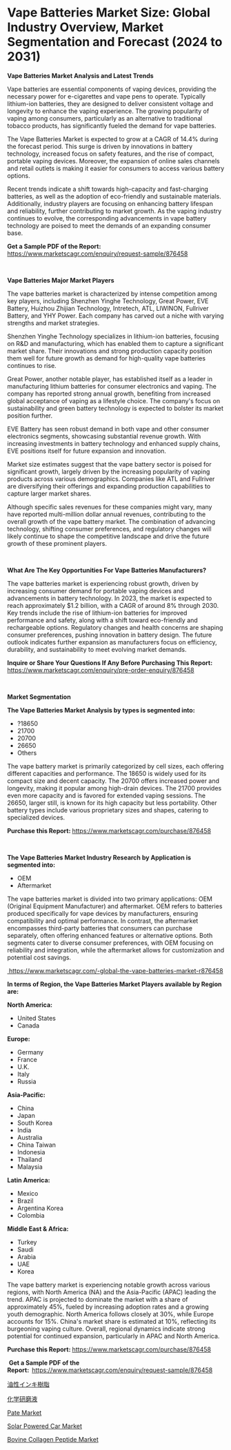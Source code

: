 <p><h1>Vape Batteries Market Size: Global Industry Overview, Market Segmentation and Forecast (2024 to 2031)</h1></p><p><strong>Vape Batteries Market Analysis and Latest Trends</strong></p>
<p><p>Vape batteries are essential components of vaping devices, providing the necessary power for e-cigarettes and vape pens to operate. Typically lithium-ion batteries, they are designed to deliver consistent voltage and longevity to enhance the vaping experience. The growing popularity of vaping among consumers, particularly as an alternative to traditional tobacco products, has significantly fueled the demand for vape batteries. </p><p>The Vape Batteries Market is expected to grow at a CAGR of 14.4% during the forecast period. This surge is driven by innovations in battery technology, increased focus on safety features, and the rise of compact, portable vaping devices. Moreover, the expansion of online sales channels and retail outlets is making it easier for consumers to access various battery options. </p><p>Recent trends indicate a shift towards high-capacity and fast-charging batteries, as well as the adoption of eco-friendly and sustainable materials. Additionally, industry players are focusing on enhancing battery lifespan and reliability, further contributing to market growth. As the vaping industry continues to evolve, the corresponding advancements in vape battery technology are poised to meet the demands of an expanding consumer base.</p></p>
<p><strong>Get a Sample PDF of the Report:&nbsp;</strong> <a href="https://www.marketscagr.com/enquiry/request-sample/876458">https://www.marketscagr.com/enquiry/request-sample/876458</a></p>
<p>&nbsp;</p>
<p><strong>Vape Batteries Major Market Players</strong></p>
<p><p>The vape batteries market is characterized by intense competition among key players, including Shenzhen Yinghe Technology, Great Power, EVE Battery, Huizhou Zhijian Technology, Intretech, ATL, LIWINON, Fullriver Battery, and YHY Power. Each company has carved out a niche with varying strengths and market strategies.</p><p>Shenzhen Yinghe Technology specializes in lithium-ion batteries, focusing on R&D and manufacturing, which has enabled them to capture a significant market share. Their innovations and strong production capacity position them well for future growth as demand for high-quality vape batteries continues to rise.</p><p>Great Power, another notable player, has established itself as a leader in manufacturing lithium batteries for consumer electronics and vaping. The company has reported strong annual growth, benefiting from increased global acceptance of vaping as a lifestyle choice. The company's focus on sustainability and green battery technology is expected to bolster its market position further.</p><p>EVE Battery has seen robust demand in both vape and other consumer electronics segments, showcasing substantial revenue growth. With increasing investments in battery technology and enhanced supply chains, EVE positions itself for future expansion and innovation.</p><p>Market size estimates suggest that the vape battery sector is poised for significant growth, largely driven by the increasing popularity of vaping products across various demographics. Companies like ATL and Fullriver are diversifying their offerings and expanding production capabilities to capture larger market shares.</p><p>Although specific sales revenues for these companies might vary, many have reported multi-million dollar annual revenues, contributing to the overall growth of the vape battery market. The combination of advancing technology, shifting consumer preferences, and regulatory changes will likely continue to shape the competitive landscape and drive the future growth of these prominent players.</p></p>
<p>&nbsp;</p>
<p><strong>What Are The Key Opportunities For Vape Batteries Manufacturers?</strong></p>
<p><p>The vape batteries market is experiencing robust growth, driven by increasing consumer demand for portable vaping devices and advancements in battery technology. In 2023, the market is expected to reach approximately $1.2 billion, with a CAGR of around 8% through 2030. Key trends include the rise of lithium-ion batteries for improved performance and safety, along with a shift toward eco-friendly and rechargeable options. Regulatory changes and health concerns are shaping consumer preferences, pushing innovation in battery design. The future outlook indicates further expansion as manufacturers focus on efficiency, durability, and sustainability to meet evolving market demands.</p></p>
<p><strong>Inquire or Share Your Questions If Any Before Purchasing This Report:</strong> <a href="https://www.marketscagr.com/enquiry/pre-order-enquiry/876458">https://www.marketscagr.com/enquiry/pre-order-enquiry/876458</a></p>
<p>&nbsp;</p>
<p><strong>Market Segmentation</strong></p>
<p><strong>The Vape Batteries Market Analysis by types is segmented into:</strong></p>
<p><ul><li>?18650</li><li>21700</li><li>20700</li><li>26650</li><li>Others</li></ul></p>
<p><p>The vape battery market is primarily categorized by cell sizes, each offering different capacities and performance. The 18650 is widely used for its compact size and decent capacity. The 20700 offers increased power and longevity, making it popular among high-drain devices. The 21700 provides even more capacity and is favored for extended vaping sessions. The 26650, larger still, is known for its high capacity but less portability. Other battery types include various proprietary sizes and shapes, catering to specialized devices.</p></p>
<p><strong>Purchase this Report:&nbsp;</strong><a href="https://www.marketscagr.com/purchase/876458">https://www.marketscagr.com/purchase/876458</a></p>
<p>&nbsp;</p>
<p><strong>The Vape Batteries Market Industry Research by Application is segmented into:</strong></p>
<p><ul><li>OEM</li><li>Aftermarket</li></ul></p>
<p><p>The vape batteries market is divided into two primary applications: OEM (Original Equipment Manufacturer) and aftermarket. OEM refers to batteries produced specifically for vape devices by manufacturers, ensuring compatibility and optimal performance. In contrast, the aftermarket encompasses third-party batteries that consumers can purchase separately, often offering enhanced features or alternative options. Both segments cater to diverse consumer preferences, with OEM focusing on reliability and integration, while the aftermarket allows for customization and potential cost savings.</p></p>
<p><a href="https://www.marketscagr.com/-global-the-vape-batteries-market-r876458">&nbsp;https://www.marketscagr.com/-global-the-vape-batteries-market-r876458</a></p>
<p><strong>In terms of Region, the Vape Batteries Market Players available by Region are:</strong></p>
<p>
    <p> <strong> North America: </strong>
        <ul>
            <li>United States</li>
            <li>Canada</li>
        </ul>
        </p> 
    <p> <strong> Europe: </strong>
        <ul>
            <li>Germany</li>
            <li>France</li>
            <li>U.K.</li>
            <li>Italy</li>
            <li>Russia</li>
        </ul>
        </p> 
    <p> <strong> Asia-Pacific: </strong>
        <ul>
            <li>China</li>
            <li>Japan</li>
            <li>South Korea</li>
            <li>India</li>
            <li>Australia</li>
            <li>China Taiwan</li>
            <li>Indonesia</li>
            <li>Thailand</li>
            <li>Malaysia</li>
        </ul>
        </p> 
    <p> <strong> Latin America: </strong>
        <ul>
            <li>Mexico</li>
            <li>Brazil</li>
            <li>Argentina Korea</li>
            <li>Colombia</li>
        </ul>
        </p> 
    <p> <strong> Middle East & Africa: </strong>
        <ul>
            <li>Turkey</li>
            <li>Saudi</li>
            <li>Arabia</li>
            <li>UAE</li>
            <li>Korea</li>
        </ul>
    </p>
    </p>
<p><p>The vape battery market is experiencing notable growth across various regions, with North America (NA) and the Asia-Pacific (APAC) leading the trend. APAC is projected to dominate the market with a share of approximately 45%, fueled by increasing adoption rates and a growing youth demographic. North America follows closely at 30%, while Europe accounts for 15%. China's market share is estimated at 10%, reflecting its burgeoning vaping culture. Overall, regional dynamics indicate strong potential for continued expansion, particularly in APAC and North America.</p></p>
<p><strong>Purchase this Report: </strong><a href="https://www.marketscagr.com/purchase/876458">https://www.marketscagr.com/purchase/876458</a></p>
<p>&nbsp;<strong>Get a Sample PDF of the Report:&nbsp;&nbsp;</strong><a href="https://www.marketscagr.com/enquiry/request-sample/876458">https://www.marketscagr.com/enquiry/request-sample/876458</a></p>
<p><strong></strong></p>
<p><p><a href="https://medium.com/@napierswinnyfg/%E3%82%AA%E3%82%A4%E3%83%AB%E3%83%99%E3%83%BC%E3%82%B9%E3%81%AE%E3%82%A4%E3%83%B3%E3%82%AF%E6%A8%B9%E8%84%82%E5%B8%82%E5%A0%B4%E8%AA%BF%E6%9F%BB%E3%81%A8%E6%A5%AD%E7%95%8C%E3%81%AE%E9%80%B2%E5%8C%96-2031%E5%B9%B4%E3%81%BE%E3%81%A7%E3%81%AE%E4%BA%88%E6%B8%AC-dc0c98b3372e">油性インキ樹脂</a></p><p><a href="https://medium.com/@napierswinnyfg/chemical-polishing-fluid-market-%E3%81%AE%E3%82%B0%E3%83%AD%E3%83%BC%E3%83%90%E3%83%AB%E5%B8%82%E5%A0%B4%E6%A6%82%E8%A6%81%E3%81%AF-%E4%B8%96%E7%95%8C%E3%81%8A%E3%82%88%E3%81%B3%E4%B8%BB%E8%A6%81%E5%B8%82%E5%A0%B4%E3%81%AB%E3%81%8A%E3%81%91%E3%82%8B%E6%A5%AD%E7%95%8C%E3%81%AB%E5%BD%B1%E9%9F%BF%E3%82%92%E4%B8%8E%E3%81%88%E3%82%8B%E4%B8%BB%E8%A6%81%E3%81%AA%E3%83%88%E3%83%AC%E3%83%B3%E3%83%89%E3%81%AB%E3%81%A4%E3%81%84%E3%81%A6-%E7%8B%AC%E8%87%AA%E3%81%AE%E8%A6%96%E7%82%B9%E3%82%92%E6%8F%90%E4%BE%9B%E3%81%97%E3%81%BE%E3%81%99-c97330781dd5">化学研磨液</a></p><p><a href="https://medium.com/@pelloscooterist_44143/the-pate-market-research-report-provides-an-in-depth-and-up-to-date-analysis-of-the-sector-28dc8648e757">Pate Market</a></p><p><a href="https://medium.com/@rosebarnett1936/this-solar-powered-car-market-research-report-evaluates-the-key-market-trends-drivers-and-0597e3bb4a67">Solar Powered Car Market</a></p><p><a href="https://issuu.com/reportprime-2/docs/bovine-collagen-peptide-market-size_0d04885bfed41c">Bovine Collagen Peptide Market</a></p></p>